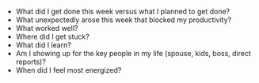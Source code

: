 -   What did I get done this week versus what I planned to get done?
-   What unexpectedly arose this week that blocked my productivity?
-   What worked well?
-   Where did I get stuck?
-   What did I learn?
-   Am I showing up for the key people in my life (spouse, kids, boss, direct reports)?
-   When did I feel most energized?